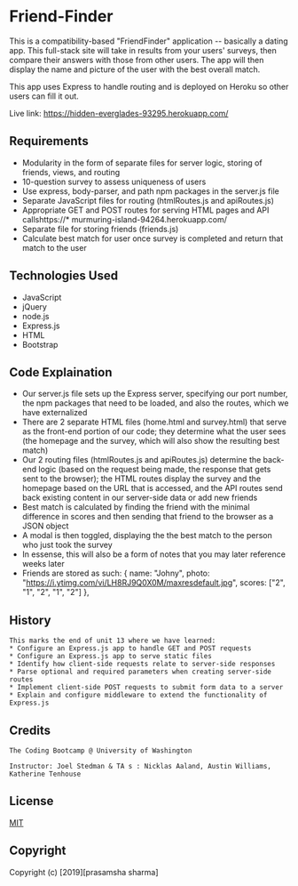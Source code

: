 # Friend-Finder

This is a compatibility-based "FriendFinder" application -- basically a dating app. This full-stack site will take in results from your users' surveys, then compare their answers with those from other users. The app will then display the name and picture of the user with the best overall match.

This app uses Express to handle routing and is deployed on Heroku so other users can fill it out.

Live link: https://hidden-everglades-93295.herokuapp.com/

## Requirements

- Modularity in the form of separate files for server logic, storing of friends, views, and routing
- 10-question survey to assess uniqueness of users
- Use express, body-parser, and path npm packages in the server.js file
- Separate JavaScript files for routing (htmlRoutes.js and apiRoutes.js)
- Appropriate GET and POST routes for serving HTML pages and API callshttps://* murmuring-island-94264.herokuapp.com/
- Separate file for storing friends (friends.js)
- Calculate best match for user once survey is completed and return that match to the user

## Technologies Used

- JavaScript
- jQuery
- node.js
- Express.js
- HTML
- Bootstrap

## Code Explaination

- Our server.js file sets up the Express server, specifying our port number, the npm packages that need to be loaded, and also the routes, which we have externalized
- There are 2 separate HTML files (home.html and survey.html) that serve as the front-end portion of our code; they determine what the user sees (the homepage and the survey, which will also show the resulting best match)
- Our 2 routing files (htmlRoutes.js and apiRoutes.js) determine the back-end logic (based on the request being made, the response that gets sent to the browser); the HTML routes display the survey and the homepage based on the URL that is accessed, and the API routes send back existing content in our server-side data or add new friends
- Best match is calculated by finding the friend with the minimal difference in scores and then sending that friend to the browser as a JSON object
- A modal is then toggled, displaying the the best match to the person who just took the survey
- In essense, this will also be a form of notes that you may later reference weeks later
- Friends are stored as such:
  {
  name: "Johny",
  photo: "https://i.ytimg.com/vi/LH8RJ9Q0X0M/maxresdefault.jpg",
  scores: ["2", "1", "2", "1", "2"]
  },

## History

```
This marks the end of unit 13 where we have learned:
* Configure an Express.js app to handle GET and POST requests
* Configure an Express.js app to serve static files
* Identify how client-side requests relate to server-side responses
* Parse optional and required parameters when creating server-side routes
* Implement client-side POST requests to submit form data to a server
* Explain and configure middleware to extend the functionality of Express.js

```

## Credits

```
The Coding Bootcamp @ University of Washington

Instructor: Joel Stedman & TA s : Nicklas Aaland, Austin Williams, Katherine Tenhouse
```

## License

[MIT](https://choosealicense.com/licenses/mit/)

## Copyright

Copyright (c) [2019][prasamsha sharma]
